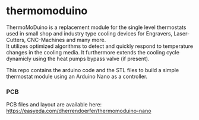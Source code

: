 # thermomoduino
ThermoMoDuino is a replacement module for the single level thermostats used in small shop and industry type cooling devices for Engravers, Laser-Cutters, CNC-Machines and many more.  
It utilizes optimized algorithms to detect and quickly respond to temperature changes in the cooling media. It furthermore extends the cooling cycle dynamicly using the heat pumps bypass valve (if present).  

This repo contains the arduino code and the STL files to build a simple thermostat module using an Arduino Nano as a controller.  

### PCB
PCB files and layout are available here:  
https://easyeda.com/dherrendoerfer/thermomoduino-nano

